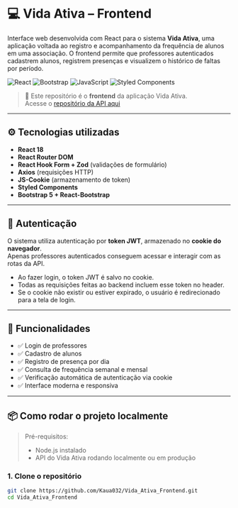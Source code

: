 # 💻 Vida Ativa – Frontend

Interface web desenvolvida com React para o sistema **Vida Ativa**, uma aplicação voltada ao registro e acompanhamento da frequência de alunos em uma associação. O frontend permite que professores autenticados cadastrem alunos, registrem presenças e visualizem o histórico de faltas por período.

![React](https://img.shields.io/badge/-React-61DAFB?style=flat-square&logo=react&logoColor=black)
![Bootstrap](https://img.shields.io/badge/-Bootstrap-7952B3?style=flat-square&logo=bootstrap&logoColor=white)
![JavaScript](https://img.shields.io/badge/-JavaScript-F7DF1E?style=flat-square&logo=javascript&logoColor=black)
![Styled Components](https://img.shields.io/badge/-Styled--Components-db7093?style=flat-square&logo=styled-components&logoColor=white)

> 🔗 Este repositório é o **frontend** da aplicação Vida Ativa.  
> Acesse o [repositório da API aqui](https://github.com/Kaua032/Vida_Ativa_API)

---

## ⚙️ Tecnologias utilizadas

- **React 18**
- **React Router DOM**
- **React Hook Form + Zod** (validações de formulário)
- **Axios** (requisições HTTP)
- **JS-Cookie** (armazenamento de token)
- **Styled Components**
- **Bootstrap 5 + React-Bootstrap**

---

## 🔐 Autenticação

O sistema utiliza autenticação por **token JWT**, armazenado no **cookie do navegador**.  
Apenas professores autenticados conseguem acessar e interagir com as rotas da API.

- Ao fazer login, o token JWT é salvo no cookie.
- Todas as requisições feitas ao backend incluem esse token no header.
- Se o cookie não existir ou estiver expirado, o usuário é redirecionado para a tela de login.

---

## 🚀 Funcionalidades

- ✅ Login de professores
- ✅ Cadastro de alunos
- ✅ Registro de presença por dia
- ✅ Consulta de frequência semanal e mensal
- ✅ Verificação automática de autenticação via cookie
- ✅ Interface moderna e responsiva

---

## 📦 Como rodar o projeto localmente

> Pré-requisitos:
> - Node.js instalado
> - API do Vida Ativa rodando localmente ou em produção

### 1. Clone o repositório

```bash
git clone https://github.com/Kaua032/Vida_Ativa_Frontend.git
cd Vida_Ativa_Frontend
